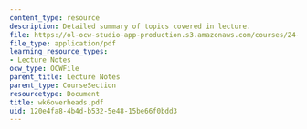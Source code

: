 ```yaml
---
content_type: resource
description: Detailed summary of topics covered in lecture.
file: https://ol-ocw-studio-app-production.s3.amazonaws.com/courses/24-964-topics-in-phonology-fall-2004/120e4fa84b4db5325e4815be66f0bdd3_wk6overheads.pdf
file_type: application/pdf
learning_resource_types:
- Lecture Notes
ocw_type: OCWFile
parent_title: Lecture Notes
parent_type: CourseSection
resourcetype: Document
title: wk6overheads.pdf
uid: 120e4fa8-4b4d-b532-5e48-15be66f0bdd3
---
```

